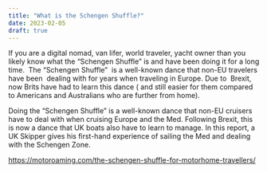 ```yaml
---
title: "What is the Schengen Shuffle?"
date: 2023-02-05
draft: true
---
```


  
  

<!--more-->

If you are a digital nomad, van lifer, world traveler, yacht owner than you likely know what the “Schengen Shuffle” is and have been doing it for a long time.  The “Schengen Shuffle”  is a well-known dance that non-EU travelers have been  dealing with for years when traveling in Europe. Due to  Brexit, now Brits have had to learn this dance ( and still easier for them compared to Americans and Australians who are further from home).   
  
Doing the “Schengen Shuffle” is a well-known dance that non-EU cruisers have to deal with when cruising Europe and the Med. Following Brexit, this is now a dance that UK boats also have to learn to manage. In this report, a UK Skipper gives his first-hand experience of sailing the Med and dealing with the Schengen Zone.

https://motoroaming.com/the-schengen-shuffle-for-motorhome-travellers/
